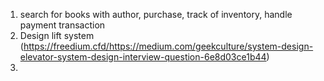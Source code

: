 
1. search for books with author, purchase, track of inventory, handle payment transaction
2. Design lift system (https://freedium.cfd/https://medium.com/geekculture/system-design-elevator-system-design-interview-question-6e8d03ce1b44)
3. 